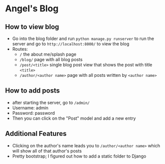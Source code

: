 # Angel's Blog

## How to view blog
- Go into the blog folder and run `python manage.py runserver` to run the server and go to `http://localhost:8000/` to view the blog
- Routes:
    - `/` the about me/splash page
    - `/blog/` page with all blog posts
    - `/post/<title>` single blog post view that shows the post with title `<title>`
    - `/author/<author name>` page with all posts written by `<author name>`

## How to add posts
- after starting the server, go to `/admin/`
- Username: admin
- Password: password
- Then you can click on the "Post" model and add a new entry

## Additional Features
- Clicking on the author's name leads you to `/author/<author name>` which will show all of that author's posts
- Pretty bootstrap; I figured out how to add a static folder to Django